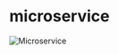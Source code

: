 ﻿# microservice
 
 
 
 
 

 
 ![Microservice](https://github.com/ernielum/microservice/assets/101778511/175b7f1f-aa0d-4d9b-95f5-41912508c0fe)
